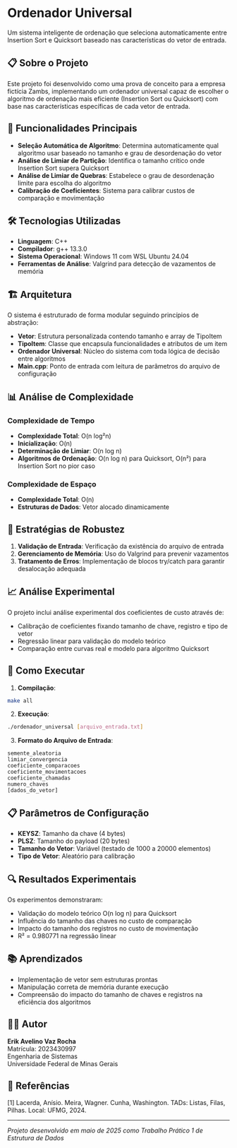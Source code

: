 # Ordenador Universal

Um sistema inteligente de ordenação que seleciona automaticamente entre Insertion Sort e Quicksort baseado nas características do vetor de entrada.

## 📋 Sobre o Projeto

Este projeto foi desenvolvido como uma prova de conceito para a empresa fictícia Zambs, implementando um ordenador universal capaz de escolher o algoritmo de ordenação mais eficiente (Insertion Sort ou Quicksort) com base nas características específicas de cada vetor de entrada.

## 🎯 Funcionalidades Principais

- **Seleção Automática de Algoritmo**: Determina automaticamente qual algoritmo usar baseado no tamanho e grau de desordenação do vetor
- **Análise de Limiar de Partição**: Identifica o tamanho crítico onde Insertion Sort supera Quicksort
- **Análise de Limiar de Quebras**: Estabelece o grau de desordenação limite para escolha do algoritmo
- **Calibração de Coeficientes**: Sistema para calibrar custos de comparação e movimentação

## 🛠️ Tecnologias Utilizadas

- **Linguagem**: C++
- **Compilador**: g++ 13.3.0
- **Sistema Operacional**: Windows 11 com WSL Ubuntu 24.04
- **Ferramentas de Análise**: Valgrind para detecção de vazamentos de memória

## 🏗️ Arquitetura

O sistema é estruturado de forma modular seguindo princípios de abstração:

- **Vetor**: Estrutura personalizada contendo tamanho e array de TipoItem
- **TipoItem**: Classe que encapsula funcionalidades e atributos de um item
- **Ordenador Universal**: Núcleo do sistema com toda lógica de decisão entre algoritmos
- **Main.cpp**: Ponto de entrada com leitura de parâmetros do arquivo de configuração

## 📊 Análise de Complexidade

### Complexidade de Tempo
- **Complexidade Total**: O(n log²n)
- **Inicialização**: O(n)
- **Determinação de Limiar**: O(n log n)
- **Algoritmos de Ordenação**: O(n log n) para Quicksort, O(n²) para Insertion Sort no pior caso

### Complexidade de Espaço
- **Complexidade Total**: O(n)
- **Estruturas de Dados**: Vetor alocado dinamicamente

## 🔧 Estratégias de Robustez

1. **Validação de Entrada**: Verificação da existência do arquivo de entrada
2. **Gerenciamento de Memória**: Uso do Valgrind para prevenir vazamentos
3. **Tratamento de Erros**: Implementação de blocos try/catch para garantir desalocação adequada

## 📈 Análise Experimental

O projeto inclui análise experimental dos coeficientes de custo através de:
- Calibração de coeficientes fixando tamanho de chave, registro e tipo de vetor
- Regressão linear para validação do modelo teórico
- Comparação entre curvas real e modelo para algoritmo Quicksort

## 🚀 Como Executar

1. **Compilação**:
```bash
make all
```

2. **Execução**:
```bash
./ordenador_universal [arquivo_entrada.txt]
```

3. **Formato do Arquivo de Entrada**:
```
semente_aleatoria
limiar_convergencia
coeficiente_comparacoes
coeficiente_movimentacoes
coeficiente_chamadas
numero_chaves
[dados_do_vetor]
```

## 📋 Parâmetros de Configuração

- **KEYSZ**: Tamanho da chave (4 bytes)
- **PLSZ**: Tamanho do payload (20 bytes)
- **Tamanho do Vetor**: Variável (testado de 1000 a 20000 elementos)
- **Tipo de Vetor**: Aleatório para calibração

## 🔍 Resultados Experimentais

Os experimentos demonstraram:
- Validação do modelo teórico O(n log n) para Quicksort
- Influência do tamanho das chaves no custo de comparação
- Impacto do tamanho dos registros no custo de movimentação
- R² = 0.980771 na regressão linear

## 📚 Aprendizados

- Implementação de vetor sem estruturas prontas
- Manipulação correta de memória durante execução
- Compreensão do impacto do tamanho de chaves e registros na eficiência dos algoritmos

## 👨‍💻 Autor

**Erik Avelino Vaz Rocha**  
Matrícula: 2023430997  
Engenharia de Sistemas  
Universidade Federal de Minas Gerais

## 📖 Referências

[1] Lacerda, Anísio. Meira, Wagner. Cunha, Washington. TADs: Listas, Filas, Pilhas. Local: UFMG, 2024.

---

*Projeto desenvolvido em maio de 2025 como Trabalho Prático 1 de Estrutura de Dados*